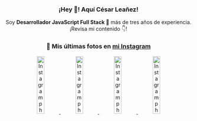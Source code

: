 <div align="center">

<h3>¡Hey 👋! Aquí César Leañez!</h3>

<p>Soy <strong>Desarrollador JavaScript Full Stack 🚀</strong> más de tres años de experiencia.<br />¡Revisa mi contenido 👇!</p>

### 📸 Mis últimas fotos en [mi Instagram](https://instagram.com/cesarsoftware.dev)


<a href='https://instagram.com/p/DG56-A2MYRH' target='_blank'>
  <img width='20%' src='https://instagram.fcmn2-1.fna.fbcdn.net/v/t51.2885-15/482937859_17909133159097059_4067759707531801866_n.jpg?stp=dst-jpg_e15_tt6&efg=eyJ2ZW5jb2RlX3RhZyI6ImltYWdlX3VybGdlbi4yMTYweDEyMTUuc2RyLmY3NTc2MS5kZWZhdWx0X2ltYWdlIn0&_nc_ht=instagram.fcmn2-1.fna.fbcdn.net&_nc_cat=103&_nc_oc=Q6cZ2AFAxxGny5kN7Hq0h7XRDyu7-pqKC0TN_BrU_4_spQAp89zbkaYK59UN7GMGktDb2UE&_nc_ohc=ECLQfu8F8z0Q7kNvgFcoQhd&_nc_gid=04efe2f9955d4e4ba170bf9b54bd8d9b&edm=ACWDqb8BAAAA&ccb=7-5&ig_cache_key=MzU4MzE1NDMyNjc2NDM1NjY3OQ%3D%3D.3-ccb7-5&oh=00_AYF8uRZsSbuXfzJED3bVR7jInSOKKLrYoueNe3ixpKm7JQ&oe=67D417E9&_nc_sid=ee9879' alt='Instagram photo' />
</a>
<a href='https://instagram.com/p/DG3CbwaOGBb' target='_blank'>
  <img width='20%' src='https://instagram.fcmn2-1.fna.fbcdn.net/v/t51.2885-15/482703999_17908988550097059_1531515462185596820_n.jpg?stp=dst-jpg_e15_tt6&efg=eyJ2ZW5jb2RlX3RhZyI6ImltYWdlX3VybGdlbi41NDZ4NTQ2LnNkci5mNzU3NjEuZGVmYXVsdF9pbWFnZSJ9&_nc_ht=instagram.fcmn2-1.fna.fbcdn.net&_nc_cat=103&_nc_oc=Q6cZ2AFAxxGny5kN7Hq0h7XRDyu7-pqKC0TN_BrU_4_spQAp89zbkaYK59UN7GMGktDb2UE&_nc_ohc=h5-HYz8p8zYQ7kNvgEP33Ce&_nc_gid=04efe2f9955d4e4ba170bf9b54bd8d9b&edm=ACWDqb8BAAAA&ccb=7-5&ig_cache_key=MzU4MjM0MjczMjA5NDkyMjg0Mw%3D%3D.3-ccb7-5&oh=00_AYHiriGs3P1GwWwvuDIoen_ezyJa5EnrMv8AAK5jnIUT4g&oe=67D3F133&_nc_sid=ee9879' alt='Instagram photo' />
</a>
<a href='https://instagram.com/p/DGeSJQ7unyF' target='_blank'>
  <img width='20%' src='https://instagram.fcmn3-1.fna.fbcdn.net/v/t51.2885-15/481590284_1152580596565087_3112778662318659396_n.jpg?stp=dst-jpg_e15_tt6&efg=eyJ2ZW5jb2RlX3RhZyI6ImltYWdlX3VybGdlbi42NDB4MTE0Ni5zZHIuZjcxODc4LmRlZmF1bHRfY292ZXJfZnJhbWUifQ&_nc_ht=instagram.fcmn3-1.fna.fbcdn.net&_nc_cat=107&_nc_oc=Q6cZ2AFAxxGny5kN7Hq0h7XRDyu7-pqKC0TN_BrU_4_spQAp89zbkaYK59UN7GMGktDb2UE&_nc_ohc=bBieYGYJwecQ7kNvgHZ3BP1&_nc_gid=04efe2f9955d4e4ba170bf9b54bd8d9b&edm=ACWDqb8BAAAA&ccb=7-5&ig_cache_key=MzU3NTM3NDk1NTY3MzE4OTUwOQ%3D%3D.3-ccb7-5&oh=00_AYFMEIHG9bKoCz1uo41vZebZgQqbjslh4L80LxKNG-ezQw&oe=67D407E6&_nc_sid=ee9879' alt='Instagram photo' />
</a>
<a href='https://instagram.com/p/DFqSLZVvq_X' target='_blank'>
  <img width='20%' src='https://instagram.fcmn2-1.fna.fbcdn.net/v/t51.2885-15/476357202_17905198818097059_4614661586281507924_n.jpg?stp=dst-jpg_e15_tt6&efg=eyJ2ZW5jb2RlX3RhZyI6ImltYWdlX3VybGdlbi41NDB4NTQwLnNkci5mNzU3NjEuZGVmYXVsdF9pbWFnZSJ9&_nc_ht=instagram.fcmn2-1.fna.fbcdn.net&_nc_cat=103&_nc_oc=Q6cZ2AFAxxGny5kN7Hq0h7XRDyu7-pqKC0TN_BrU_4_spQAp89zbkaYK59UN7GMGktDb2UE&_nc_ohc=tUxqC-lgx8wQ7kNvgGd64t5&_nc_gid=04efe2f9955d4e4ba170bf9b54bd8d9b&edm=ACWDqb8BAAAA&ccb=7-5&ig_cache_key=MzU2MDczODQwMzM0OTYwNjM1OQ%3D%3D.3-ccb7-5&oh=00_AYFH5FgfvASKoh88D-X4UkOkY4fn4INJJmGxmq9vI3T4PA&oe=67D3F194&_nc_sid=ee9879' alt='Instagram photo' />
</a>

</div>
